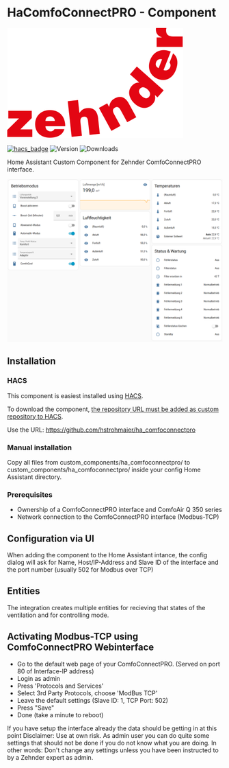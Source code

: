 # HaComfoConnectPRO - Component
![Zehnder logo](/zehnder.png)

[![hacs_badge](https://img.shields.io/badge/HACS-Default-orange.svg)](https://github.com/hacs/integration)
![Version](https://img.shields.io/github/v/release/hstrohmaier/ha_comfoconnectpro?style=plastic)
![Downloads](https://img.shields.io/github/downloads/hstrohmaier/ha_comfoconnectpro/total)

Home Assistant Custom Component for Zehnder ComfoConnectPRO interface. 

![Example screenshot of dashboard](/Screenshot.png)

## Installation

### HACS

This component is easiest installed using [HACS](https://github.com/custom-components/hacs).

To download the component, [the repository URL must be added as custom repository to HACS](https://hacs.xyz/docs/faq/custom_repositories/).

Use the URL: https://github.com/hstrohmaier/ha_comfoconnectpro

### Manual installation

Copy all files from custom_components/ha_comfoconnectpro/ to custom_components/ha_comfoconnectpro/ inside your config Home Assistant directory.

### Prerequisites
- Ownership of a ComfoConnectPRO interface and ComfoAir Q 350 series
- Network connection to the ComfoConnectPRO interface (Modbus-TCP)

## Configuration via UI
When adding the component to the Home Assistant intance, the config dialog will ask for Name, Host/IP-Address and Slave ID of the interface and the port number (usually 502 for Modbus over TCP)

## Entities

The integration creates multiple entities for recieving that states of the ventilation and for controlling mode.

## Activating Modbus-TCP using ComfoConnectPRO Webinterface
- Go to the default web page of your ComfoConnectPRO. (Served on port 80 of Interface-IP address)
- Login as admin
- Press 'Protocols and Services'
- Select 3rd Party Protocols, choose 'ModBus TCP'
- Leave the default settings (Slave ID: 1, TCP Port: 502)
- Press "Save"
- Done (take a minute to reboot)

If you have setup the interface already the data should be getting in at this point
Disclaimer: Use at own risk. As admin user you can do quite some settings that should not be done if you do not know what you are doing. In other words: Don't change any settings unless you have been instructed to by a Zehnder expert as admin.
